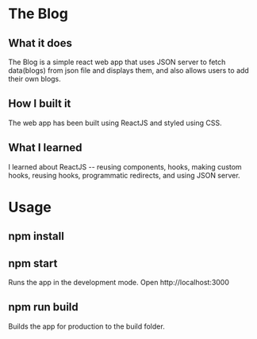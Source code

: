 # The Blog

## What it does
The Blog is a simple react web app that uses JSON server to fetch data(blogs) from json file and displays them, and also allows users to add their own blogs.

## How I built it
The web app has been built using ReactJS and styled using CSS.

## What I learned
I learned about ReactJS -- reusing components, hooks, making custom hooks, reusing hooks, programmatic redirects, and using JSON server.

# Usage

## npm install

## npm start

Runs the app in the development mode.
Open http://localhost:3000

## npm run build

Builds the app for production to the build folder.

